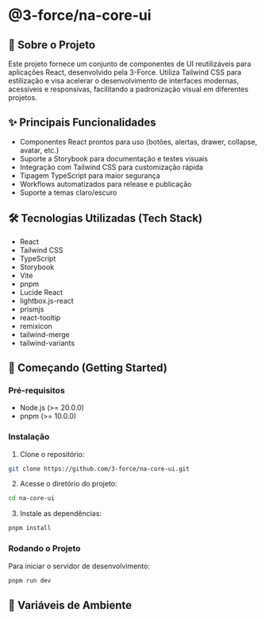 # @3-force/na-core-ui

## 📖 Sobre o Projeto

Este projeto fornece um conjunto de componentes de UI reutilizáveis para aplicações React, desenvolvido pela 3-Force. Utiliza Tailwind CSS para estilização e visa acelerar o desenvolvimento de interfaces modernas, acessíveis e responsivas, facilitando a padronização visual em diferentes projetos.

## ✨ Principais Funcionalidades

- Componentes React prontos para uso (botões, alertas, drawer, collapse, avatar, etc.)
- Suporte a Storybook para documentação e testes visuais
- Integração com Tailwind CSS para customização rápida
- Tipagem TypeScript para maior segurança
- Workflows automatizados para release e publicação
- Suporte a temas claro/escuro

## 🛠️ Tecnologias Utilizadas (Tech Stack)

- React
- Tailwind CSS
- TypeScript
- Storybook
- Vite
- pnpm
- Lucide React
- lightbox.js-react
- prismjs
- react-tooltip
- remixicon
- tailwind-merge
- tailwind-variants

## 🚀 Começando (Getting Started)

### Pré-requisitos

- Node.js (>= 20.0.0)
- pnpm (>= 10.0.0)

### Instalação

1. Clone o repositório:

```bash
git clone https://github.com/3-force/na-core-ui.git
```

2. Acesse o diretório do projeto:

```bash
cd na-core-ui
```

3. Instale as dependências:

```bash
pnpm install
```

### Rodando o Projeto

Para iniciar o servidor de desenvolvimento:

```bash
pnpm run dev
```

## 📄 Variáveis de Ambiente
